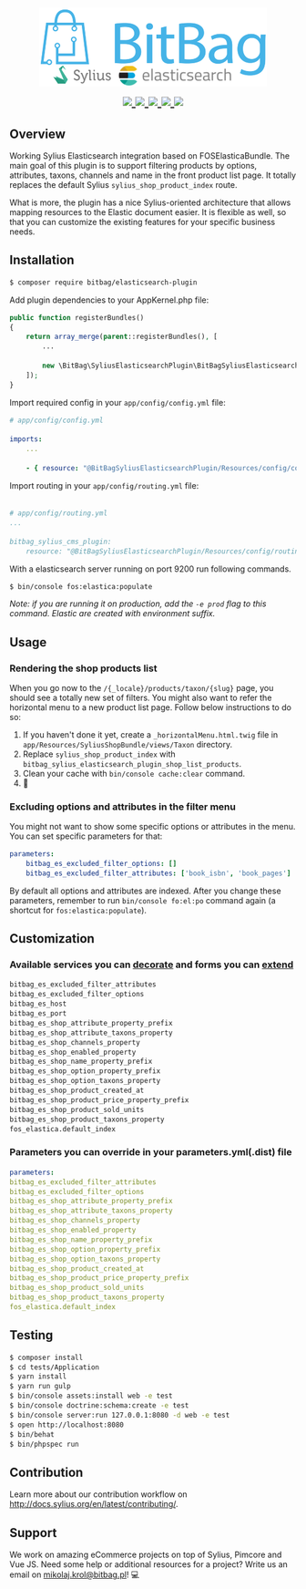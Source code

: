 <h1 align="center">
    <a href="http://bitbag.shop" target="_blank">
        <img src="https://raw.githubusercontent.com/bitbager/BitBagCommerceAssets/master/SyliusElasticsearchPlugin.png" />
    </a>
    <br />
    <a href="https://packagist.org/packages/bitbag/elasticsearch-plugin" title="License" target="_blank">
        <img src="https://img.shields.io/packagist/l/bitbag/elasticsearch-plugin.svg" />
    </a>
    <a href="https://packagist.org/packages/bitbag/elasticsearch-plugin" title="Version" target="_blank">
        <img src="https://img.shields.io/packagist/v/bitbag/elasticsearch-plugin.svg" />
    </a>
    <a href="http://travis-ci.org/BitBagCommerce/SyliusElasticsearchPlugin" title="Build status" target="_blank">
        <img src="https://img.shields.io/travis/BitBagCommerce/SyliusElasticsearchPlugin/master.svg" />
    </a>
    <a href="https://scrutinizer-ci.com/g/BitBagCommerce/SyliusElasticsearchPlugin/" title="Scrutinizer" target="_blank">
        <img src="https://img.shields.io/scrutinizer/g/BitBagCommerce/SyliusElasticsearchPlugin.svg" />
    </a>
    <a href="https://packagist.org/packages/bitbag/elasticsearch-plugin" title="Total Downloads" target="_blank">
        <img src="https://poser.pugx.org/bitbag/elasticsearch-plugin/downloads" />
    </a>
</h1>

## Overview

Working Sylius Elasticsearch integration based on FOSElasticaBundle. The main goal of this plugin is to support filtering products by 
options, attributes, taxons, channels and name in the front product list page. It totally replaces the default Sylius `sylius_shop_product_index`
route.

What is more, the plugin has a nice Sylius-oriented architecture that allows mapping resources to the Elastic document easier. It is flexible as well,
so that you can customize the existing features for your specific business needs.   

## Installation
```bash
$ composer require bitbag/elasticsearch-plugin
```
    
Add plugin dependencies to your AppKernel.php file:
```php
public function registerBundles()
{
    return array_merge(parent::registerBundles(), [
        ...
        
        new \BitBag\SyliusElasticsearchPlugin\BitBagSyliusElasticsearchPlugin(),
    ]);
}
```

Import required config in your `app/config/config.yml` file:

```yaml
# app/config/config.yml

imports:
    ...
    
    - { resource: "@BitBagSyliusElasticsearchPlugin/Resources/config/config.yml" }
```

Import routing in your `app/config/routing.yml` file:

```yaml

# app/config/routing.yml
...

bitbag_sylius_cms_plugin:
    resource: "@BitBagSyliusElasticsearchPlugin/Resources/config/routing.yml"
```

With a elasticsearch server running on port 9200 run following commands. 
```
$ bin/console fos:elastica:populate
```

*Note: if you are running it on production, add the `-e prod` flag to this command. Elastic are created with environment suffix.*

## Usage

### Rendering the shop products list

When you go now to the `/{_locale}/products/taxon/{slug}` page, you should see a totally new set of filters. You might also want to refer 
the horizontal menu to a new product list page. Follow below instructions to do so:

1. If you haven't done it yet, create a `_horizontalMenu.html.twig` file in `app/Resources/SyliusShopBundle/views/Taxon` directory.
2. Replace `sylius_shop_product_index` with `bitbag_sylius_elasticsearch_plugin_shop_list_products`.
3. Clean your cache with `bin/console cache:clear` command.
4. :tada:

### Excluding options and attributes in the filter menu

You might not want to show some specific options or attributes in the menu. You can set specific parameters for that:

```yml
parameters:
    bitbag_es_excluded_filter_options: []
    bitbag_es_excluded_filter_attributes: ['book_isbn', 'book_pages']
```

By default all options and attributes are indexed. After you change these parameters, remember to run `bin/console fo:el:po` command again
(a shortcut for `fos:elastica:populate`).


## Customization

### Available services you can [decorate](https://symfony.com/doc/current/service_container/service_decoration.html) and forms you can [extend](http://symfony.com/doc/current/form/create_form_type_extension.html)

```bash
bitbag_es_excluded_filter_attributes                                      ["book_isbn","book_pages"]                                                                                                  
bitbag_es_excluded_filter_options                                         []                                                                                                                          
bitbag_es_host                                                            localhost                                                                                                                   
bitbag_es_port                                                            9200                                                                                                                        
bitbag_es_shop_attribute_property_prefix                                  attribute                                                                                                                   
bitbag_es_shop_attribute_taxons_property                                  attribute_taxons                                                                                                            
bitbag_es_shop_channels_property                                          channels                                                                                                                    
bitbag_es_shop_enabled_property                                           enabled                                                                                                                     
bitbag_es_shop_name_property_prefix                                       name                                                                                                                        
bitbag_es_shop_option_property_prefix                                     option                                                                                                                      
bitbag_es_shop_option_taxons_property                                     option_taxons                                                                                                               
bitbag_es_shop_product_created_at                                         product_created_at                                                                                                          
bitbag_es_shop_product_price_property_prefix                              price                                                                                                                       
bitbag_es_shop_product_sold_units                                         sold_units                                                                                                                  
bitbag_es_shop_product_taxons_property                                    product_taxons                                                                                                              
fos_elastica.default_index                                                bitbag_shop_product
```

### Parameters you can override in your parameters.yml(.dist) file

```yml
parameters:
bitbag_es_excluded_filter_attributes                                      []                                                                                                  
bitbag_es_excluded_filter_options                                         []                                                                                                                          
bitbag_es_shop_attribute_property_prefix                                  attribute                                                                                                                   
bitbag_es_shop_attribute_taxons_property                                  attribute_taxons                                                                                                            
bitbag_es_shop_channels_property                                          channels                                                                                                                    
bitbag_es_shop_enabled_property                                           enabled                                                                                                                     
bitbag_es_shop_name_property_prefix                                       name                                                                                                                        
bitbag_es_shop_option_property_prefix                                     option                                                                                                                      
bitbag_es_shop_option_taxons_property                                     option_taxons                                                                                                               
bitbag_es_shop_product_created_at                                         product_created_at                                                                                                          
bitbag_es_shop_product_price_property_prefix                              price                                                                                                                       
bitbag_es_shop_product_sold_units                                         sold_units                                                                                                                  
bitbag_es_shop_product_taxons_property                                    product_taxons                                                                                                              
fos_elastica.default_index                                                bitbag_shop_product    
```

## Testing
```bash
$ composer install
$ cd tests/Application
$ yarn install
$ yarn run gulp
$ bin/console assets:install web -e test
$ bin/console doctrine:schema:create -e test
$ bin/console server:run 127.0.0.1:8080 -d web -e test
$ open http://localhost:8080
$ bin/behat
$ bin/phpspec run
```

## Contribution

Learn more about our contribution workflow on http://docs.sylius.org/en/latest/contributing/.

## Support

We work on amazing eCommerce projects on top of Sylius, Pimcore and Vue JS. Need some help or additional resources for a project?
Write us an email on mikolaj.krol@bitbag.pl! :computer:
